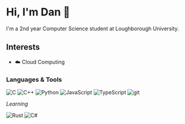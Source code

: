 # Hi, I'm Dan 👋

I'm a 2nd year Computer Science student at Loughborough University.

## Interests
- ☁️ Cloud Computing

### Languages & Tools

![C](https://img.shields.io/badge/C-A9BACD?style=flat-square&logo=C&logoColor=white)
![C++](https://img.shields.io/badge/C++-5C8DBC?style=flat-square&logo=C%2b%2b&logoColor=white)
![Python](https://img.shields.io/badge/Python-3476A9?style=flat-square&logo=Python&logoColor=white)
![JavaScript](https://img.shields.io/badge/JavaScript-F8D43C?style=flat-square&logo=JavaScript&logoColor=white)
![TypeScript](https://img.shields.io/badge/TypeScript-3075C1?style=flat-square&logo=TypeScript&logoColor=white)
![git](https://img.shields.io/badge/Git-F05030?style=flat-square&logo=git&logoColor=white)

*Learning*

![Rust](https://img.shields.io/badge/Rust-E43717?style=flat-square&logo=rust&logoColor=white)
![C#](https://img.shields.io/badge/C%23-2A0163?style=flat-square&logo=c-sharp&logoColor=white)
